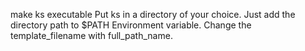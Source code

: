 make ks executable
Put ks in a directory of your choice. Just add the directory path to $PATH Environment variable.
Change the template_filename with full_path_name.
